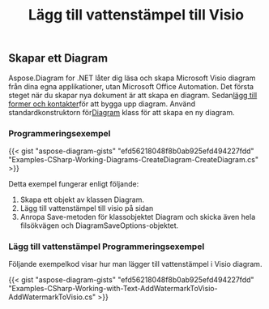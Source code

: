 ﻿---
title: Lägg till vattenstämpel till Visio
type: docs
weight: 10
url: /sv/net/add-watermark-to-visio/
keywords: watermark, visi
description: Hur man lägger till vattenstämpel till visio med .NET Diagram API.
---
## **Skapar ett Diagram**
 Aspose.Diagram for .NET låter dig läsa och skapa Microsoft Visio diagram från dina egna applikationer, utan Microsoft Office Automation. Det första steget när du skapar nya dokument är att skapa en diagram. Sedan[lägg till former och kontakter](https://docs.aspose.com/diagram/net/add-retrieve-copy-and-read-visio-shape-data/)för att bygga upp diagram. Använd standardkonstruktorn för[Diagram](http://www.aspose.com/api/net/diagram/aspose.diagram/diagram) klass för att skapa en ny diagram.
### **Programmeringsexempel**
{{< gist "aspose-diagram-gists" "efd56218048f8b0ab925efd494227fdd" "Examples-CSharp-Working-Diagrams-CreateDiagram-CreateDiagram.cs" >}}

Detta exempel fungerar enligt följande:

1. Skapa ett objekt av klassen Diagram.
1. Lägg till vattenstämpel till visio på sidan
1. Anropa Save-metoden för klassobjektet Diagram och skicka även hela filsökvägen och DiagramSaveOptions-objektet.
### **Lägg till vattenstämpel Programmeringsexempel**
Följande exempelkod visar hur man lägger till vattenstämpel i Visio diagram.

{{< gist "aspose-diagram-gists" "efd56218048f8b0ab925efd494227fdd" "Examples-CSharp-Working-with-Text-AddWatermarkToVisio-AddWatermarkToVisio.cs" >}}
